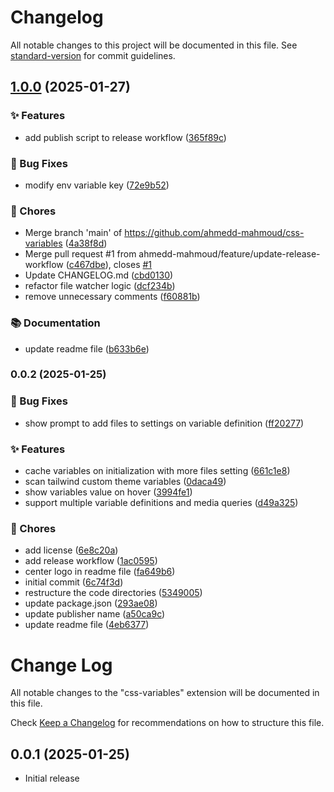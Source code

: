 # Changelog

All notable changes to this project will be documented in this file. See [standard-version](https://github.com/conventional-changelog/standard-version) for commit guidelines.

## [1.0.0](https://github.com/ahmedd-mahmoud/css-variable-hover/compare/v0.0.2...v1.0.0) (2025-01-27)


### ✨ Features

* add publish script to release workflow ([365f89c](https://github.com/ahmedd-mahmoud/css-variable-hover/commit/365f89cb79d2eea9841251555edff81d9a4680fc))


### 🐛 Bug Fixes

* modify env variable key ([72e9b52](https://github.com/ahmedd-mahmoud/css-variable-hover/commit/72e9b52dd77d81b1a5bff011b58014aa83639c0d))


### 🔧 Chores

* Merge branch 'main' of https://github.com/ahmedd-mahmoud/css-variables ([4a38f8d](https://github.com/ahmedd-mahmoud/css-variable-hover/commit/4a38f8d52a62c383add066742b0db4f3775761fc))
* Merge pull request #1 from ahmedd-mahmoud/feature/update-release-workflow ([c467dbe](https://github.com/ahmedd-mahmoud/css-variable-hover/commit/c467dbe837bbd98a19ab6dce7b461a2bab134278)), closes [#1](https://github.com/ahmedd-mahmoud/css-variable-hover/issues/1)
* Update CHANGELOG.md ([cbd0130](https://github.com/ahmedd-mahmoud/css-variable-hover/commit/cbd013062df59e75e7f4f1e93cda0ca48dfa4d48))
* refactor file watcher logic ([dcf234b](https://github.com/ahmedd-mahmoud/css-variable-hover/commit/dcf234bf22e2b1815f52e26013f8c4178eb49b4b))
* remove unnecessary comments ([f60881b](https://github.com/ahmedd-mahmoud/css-variable-hover/commit/f60881bb8112536d44681fd7e2efff8a5b0ea66c))


### 📚 Documentation

* update readme file ([b633b6e](https://github.com/ahmedd-mahmoud/css-variable-hover/commit/b633b6e2a4ab42490f0eb8ade4f3e9f64c23824c))

### 0.0.2 (2025-01-25)


### 🐛 Bug Fixes

* show prompt to add files to settings on variable definition ([ff20277](https://github.com/ahmedd-mahmoud/css-variable-hover/commit/ff2027772f45e9b9179f3caf6a2516a9da2733a4))


### ✨ Features

* cache variables on initialization with more files setting ([661c1e8](https://github.com/ahmedd-mahmoud/css-variable-hover/commit/661c1e847a8cf04cd94236ac58888a9cc4ff0a82))
* scan tailwind custom theme variables ([0daca49](https://github.com/ahmedd-mahmoud/css-variable-hover/commit/0daca49e115293db9c2f4d4c221f721791e383a2))
* show variables value on hover ([3994fe1](https://github.com/ahmedd-mahmoud/css-variable-hover/commit/3994fe112fc3cecb0da5763095ced1deebe799ca))
* support multiple variable definitions and media queries ([d49a325](https://github.com/ahmedd-mahmoud/css-variable-hover/commit/d49a32576a30e8c4474d4f5c41af7129ae904d33))


### 🔧 Chores

* add license ([6e8c20a](https://github.com/ahmedd-mahmoud/css-variable-hover/commit/6e8c20a98cf5d5fdcb42c346706c990bae34c59b))
* add release workflow ([1ac0595](https://github.com/ahmedd-mahmoud/css-variable-hover/commit/1ac059586f3363714dbe4ed4e2010c88cddf9bf4))
* center logo in readme file ([fa649b6](https://github.com/ahmedd-mahmoud/css-variable-hover/commit/fa649b62defd472ebd60cf289c719b376c49cdfc))
* initial commit ([6c74f3d](https://github.com/ahmedd-mahmoud/css-variable-hover/commit/6c74f3d8616fae0f731ce0ff1adde59fbb09af4a))
* restructure the code directories ([5349005](https://github.com/ahmedd-mahmoud/css-variable-hover/commit/534900550aa3c698b6c328d8222c2176023855f9))
* update package.json ([293ae08](https://github.com/ahmedd-mahmoud/css-variable-hover/commit/293ae08457e69872c8830a8cec293ae1318b6e5b))
* update publisher name ([a50ca9c](https://github.com/ahmedd-mahmoud/css-variable-hover/commit/a50ca9cefc2ef7bacb49463652832b2412ae6169))
* update readme file ([4eb6377](https://github.com/ahmedd-mahmoud/css-variable-hover/commit/4eb6377da0e63ff5bdc2b6b6bd1ac9337d884446))

# Change Log

All notable changes to the "css-variables" extension will be documented in this file.

Check [Keep a Changelog](http://keepachangelog.com/) for recommendations on how to structure this file.

## 0.0.1 (2025-01-25)

- Initial release
